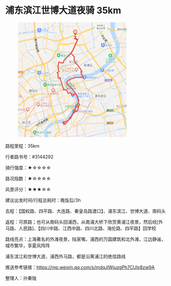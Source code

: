 # 浦东滨江世博大道夜骑 35km

<figure><img src="../.gitbook/assets/浦东滨江世博大道夜骑.png" alt="" width="341"><figcaption></figcaption></figure>

路程里程：35km

行者路书号：#3144292

骑行强度：★☆☆☆☆

路况指数：★☆☆☆☆

风景评分：★★★☆☆

建议出发时间/行程总耗时：晚饭后/3h

去程：【国权路、四平路、大连路、秦皇岛路渡口】、浦东滨江、世博大道、南码头

返程：可原路；也可从南码头回浦西，从南浦大桥下欣赏黄浦江夜景，然后经\[外马路、人民路]、【四川中路、江西中路、四川北路、海伦路、四平路】回学校

路线亮点：上海著名的外滩夜景，陆家嘴，浦西的万国建筑和北外滩，江边静谧，城市繁华，享夏风阵阵

浦东滨江和世博大道，浦西外马路，都是沿黄浦江的绝佳路线

推送参考链接：[https://mp.weixin.qq.com/s/mdqJlWjuzgPh7CUlx8zw9A ](https://mp.weixin.qq.com/s/mdqJlWjuzgPh7CUlx8zw9A)

整理人：孙秦陇
